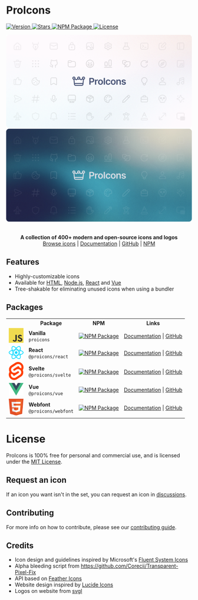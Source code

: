 # ProIcons

<p>
    <a href="https://github.com/ProCode-Software/proicons/releases">
        <img src="https://img.shields.io/github/v/release/ProCode-Software/proicons?style=for-the-badge"
            alt="Version">
    </a>
    <a href="https://github.com/ProCode-Software/proicons">
        <img src="https://img.shields.io/github/stars/ProCode-Software/proicons?style=for-the-badge"
            alt="Stars">
    </a>
    <a href="https://www.npmjs.com/package/proicons">
        <img src="https://img.shields.io/npm/dm/proicons?label=downloads&style=for-the-badge"
            alt="NPM Package">
    </a>
    <a href="https://github.com/ProCode-Software/proicons/blob/main/LICENSE">
        <img src="https://img.shields.io/github/license/ProCode-Software/proicons?style=for-the-badge"
            alt="License">
    </a>
</p>

<img src="https://raw.githubusercontent.com/ProCode-Software/proicons/main/.github/images/github-cover_light.png#gh-light-mode-only">
<img src="https://raw.githubusercontent.com/ProCode-Software/proicons/main/.github/images/github-cover_dark.png#gh-dark-mode-only">

<p align="center">
<br>
<b>A collection of 400+ modern and open-source icons and logos</b>
<br>
<a href="https://procode-software.github.io/proicons/icons">Browse icons</a> | 
<a href="https://procode-software.github.io/proicons/docs/introduction/about">Documentation</a> | 
<a href="https://github.com/ProCode-Software/proicons">GitHub</a> | 
<a href="https://www.npmjs.com/package/proicons">NPM</a>
</p>

## Features

- Highly-customizable icons
- Available for [HTML](https://procode-software.github.io/proicons/docs/html-api), [Node.js](https://procode-software.github.io/proicons/docs/html-api), [React](https://procode-software.github.io/proicons/docs/react) and [Vue](https://procode-software.github.io/proicons/docs/vue)
- Tree-shakable for eliminating unused icons when using a bundler

## Packages

<table>
    <tr>
        <th></th>
        <th>Package</th>
        <th>NPM</th>
        <th>Links</th>
    </tr>
    <tr>
        <td>
            <img src="https://raw.githubusercontent.com/ProCode-Software/proicons/refs/heads/main/site/src/public/logos/javascript.svg" width="40">
        </td>
        <td>
            <b>Vanilla</b>
            <br>
            <code>proicons</code>
        </td>
        <td>
            <a href="https://npmjs.com/package/proicons">
                <img src="https://img.shields.io/npm/dm/proicons?label=downloads&style=for-the-badge" alt="NPM Package">
            </a>
        </td>
        <td>
            <a href="https://procode-software.github.io/proicons/docs/javascript-api">Documentation</a> | 
            <a href="https://github.com/ProCode-Software/proicons/tree/main/src">GitHub</a>
        </td>
    </tr>
    <tr>
        <td>
            <img src="https://raw.githubusercontent.com/ProCode-Software/proicons/refs/heads/main/site/src/public/logos/react.svg" width="40">
        </td>
        <td>
            <b>React</b>
            <br>
            <code>@proicons/react</code>
        </td>
        <td>
            <a href="https://npmjs.com/package/@proicons/react">
                <img src="https://img.shields.io/npm/dm/@proicons/react?label=downloads&style=for-the-badge" alt="NPM Package">
            </a>
        </td>
        <td>
            <a href="https://procode-software.github.io/proicons/docs/react">Documentation</a> | 
            <a href="https://github.com/ProCode-Software/proicons/tree/main/packages/proicons-react">GitHub</a>
        </td>
    </tr>
    <tr>
        <td>
            <img src="https://raw.githubusercontent.com/ProCode-Software/proicons/refs/heads/main/site/src/public/logos/svelte.svg" width="40">
        </td>
        <td>
            <b>Svelte</b>
            <br>
            <code>@proicons/svelte</code>
        </td>
        <td>
            <a href="https://npmjs.com/package/@proicons/svelte">
                <img src="https://img.shields.io/npm/dm/@proicons/svelte?label=downloads&style=for-the-badge" alt="NPM Package">
            </a>
        </td>
        <td>
            <a href="https://procode-software.github.io/proicons/docs/svelte">Documentation</a> | 
            <a href="https://github.com/ProCode-Software/proicons/tree/main/packages/proicons-svelte">GitHub</a>
        </td>
    </tr>
    <tr>
        <td>
            <img src="https://raw.githubusercontent.com/ProCode-Software/proicons/refs/heads/main/site/src/public/logos/vue.svg" width="40">
        </td>
        <td>
            <b>Vue</b>
            <br>
            <code>@proicons/vue</code>
        </td>
        <td>
            <a href="https://npmjs.com/package/@proicons/vue">
                <img src="https://img.shields.io/npm/dm/@proicons/vue?label=downloads&style=for-the-badge" alt="NPM Package">
            </a>
        </td>
        <td>
            <a href="https://procode-software.github.io/proicons/docs/vue">Documentation</a> | 
            <a href="https://github.com/ProCode-Software/proicons/tree/main/packages/proicons-vue">GitHub</a>
        </td>
    </tr>
    <tr>
        <td>
            <img src="https://raw.githubusercontent.com/ProCode-Software/proicons/refs/heads/main/site/src/public/logos/html5.svg" width="40">
        </td>
        <td>
            <b>Webfont</b>
            <br>
            <code>@proicons/webfont</code>
        </td>
        <td>
            <a href="https://npmjs.com/package/@proicons/webfont">
                <img src="https://img.shields.io/npm/dm/@proicons/webfont?label=downloads&style=for-the-badge" alt="NPM Package">
            </a>
        </td>
        <td>
            <a href="https://procode-software.github.io/proicons/docs/webfont">Documentation</a> | 
            <a href="https://github.com/ProCode-Software/proicons/tree/main/packages/proicons-webfont">GitHub</a>
        </td>
    </tr>
</table>

# License

ProIcons is 100% free for personal and commercial use, and is licensed under the [MIT License](https://github.com/ProCode-Software/proicons?tab=MIT-1-ov-file).

## Request an icon

If an icon you want isn't in the set, you can request an icon in [discussions](https://github.com/ProCode-Software/proicons/discussions/categories/icon-requests).

## Contributing

For more info on how to contribute, please see our [contributing guide](https://github.com/ProCode-Software/proicons/blob/main/CONTRIBUTING.md).

## Credits

- Icon design and guidelines inspired by Microsoft's [Fluent System Icons](https://github.com/microsoft/fluentui-system-icons)
- Alpha bleeding script from https://github.com/Corecii/Transparent-Pixel-Fix
- API based on [Feather Icons](https://github.com/feathericons/feather)
- Website design inspired by [Lucide Icons](https://github.com/lucide-icons/lucide)
- Logos on website from [svgl](https://svgl.app)
